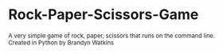 # Rock-Paper-Scissors-Game
<small> A very simple game of rock, paper, scissors that runs on the command line. </small><br>
<small> Created in Python by Brandyn Watkins </small>
